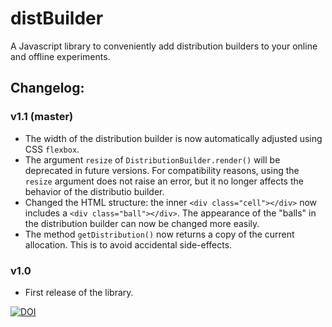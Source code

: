 # distBuilder
A Javascript library to conveniently add distribution builders to your online and offline experiments.

## Changelog:

### v1.1 (master)

* The width of the distribution builder is now automatically adjusted
using CSS `flexbox`.
* The argument `resize` of `DistributionBuilder.render()` will be
deprecated in future versions. For compatibility reasons, using the
`resize` argument does not raise an error, but it no longer affects the
behavior of the distributio builder.
* Changed the HTML structure: the inner `<div class="cell"></div>` now
includes a `<div class="ball"></div>`. The appearance of the "balls" in
the distribution builder can now be changed more easily.
* The method `getDistribution()` now returns a copy of the current allocation. This is to avoid accidental side-effects.


### v1.0
* First release of the library.


[![DOI](https://zenodo.org/badge/DOI/10.5281/zenodo.166736.svg)](https://doi.org/10.5281/zenodo.166736)
